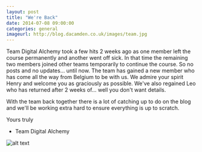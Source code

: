 ```yaml
---
layout: post
title: "We're Back"
date: 2014-07-08 09:00:00
categories: general
imageurl: http://blog.dacamden.co.uk/images/team.jpg
---
```

Team Digital Alchemy took a few hits 2 weeks ago as one member left the course permanently and another went off sick. In that time the remaining two members joined other teams temporarily to continue the course. So no posts and no updates... until now. The team has gained a new member who has come all the way from Belgium to be with us. We admire your spirit Henry and welcome you as graciously as possible. We've also regained Leo who has returned after 2 weeks of... well you don't want details. 

With the team back together there is a lot of catching up to do on the blog and we'll be working extra hard to ensure everything is up to scratch.

Yours truly
- Team Digital Alchemy

![alt text](http://blog.dacamden.co.uk/images/team.jpg)